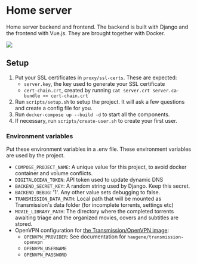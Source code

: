 # Home server

Home server backend and frontend. The backend is built with Django and the frontend with Vue.js. They are brought together with Docker.

![](http://nicolasbouliane.com/files/homeserver/covers.png)

## Setup

1. Put your SSL certificates in `proxy/ssl-certs`. These are expected:
    * `server.key`, the key used to generate your SSL certificate
    * `cert-chain.crt`, created by running `cat server.crt server.ca-bundle >> cert-chain.crt`
2. Run `scripts/setup.sh` to setup the project. It will ask a few questions and create a config file for you.
3. Run `docker-compose up --build -d` to start all the components.
4. If necessary, run `scripts/create-user.sh` to create your first user.

### Environment variables

Put these environment variables in a .env file. These environment variables are used by the project.

* `COMPOSE_PROJECT_NAME`: A unique value for this project, to avoid docker container and volume conflicts.
* `DIGITALOCEAN_TOKEN`: API token used to update dynamic DNS
* `BACKEND_SECRET_KEY`: A random string used by Django. Keep this secret.
* `BACKEND_DEBUG`: '1'. Any other value sets debugging to false.
* `TRANSMISSION_DATA_PATH`: Local path that will be mounted as Transmission's data folder (for incomplete torrents, settings etc)
* `MOVIE_LIBRARY_PATH`: The directory where the completed torrents awaiting triage and the organized movies, covers and subtitles are stored.
* OpenVPN configuration for [the Transmission/OpenVPN image](https://hub.docker.com/r/haugene/transmission-openvpn/):
    * `OPENVPN_PROVIDER`: See documentation for `haugene/transmission-openvpn`
    * `OPENVPN_USERNAME`
    * `OPENVPN_PASSWORD`